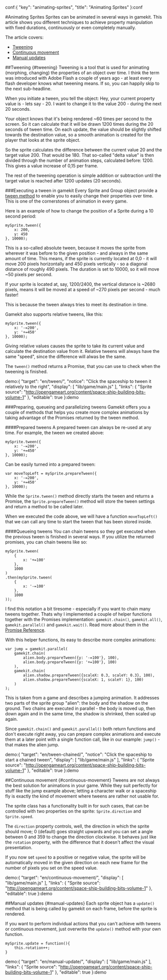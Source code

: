conf:{
    "key": "animating-sprites",
    "title": "Animating Sprites"
}:conf

#Animating Sprites
Sprites can be animated in several ways in gamekit. This article shows you different techniques to
achieve property manipulation with fixed durations, continuously or even completely manually.

The article covers:

- [Tweening](#tweening)
- [Continuous movement](#continuous-movement)
- [Manual updates](#manual-updates)



##Tweening {#tweening}
Tweening is a tool that is used for animating (morphing, changing) the properties of an object
over time. I think the term was introduced with Adobe Flash a couple of years ago - at least every
flash developer knows what tweening means. If so, you can happily skip to the next sub-headline.

When you initiate a tween, you tell the object: Hey, your current property value is - lets say - 20.
I want to change it to the value 200 - during the next 20 seconds.

Your object knows that it's being rendered ~60 times per second to the screen. So it can calculate
that it will be drawn 1200 times during the 20 seconds of tween time. On each update, the value
should be slightly shifted towards the destination value, so a smooth animation is created for the
player that looks at the sprite object.

So the sprite calculates the difference between the current value 20 and the target value 200.
That would be 180. That so-called "delta value" is then divided through the number of animation steps,
calculated before: 1200. This gives a value increase of 0,15 per frame.

The rest of the tweening operation is simple addition or subtraction until the target value is reached
after 1200 updates (20 seconds).

###Executing a tween in gamekit
Every Sprite and Group object provide a [tween method](../reference/gamekit-Sprite#method-tween) to enable
you to easily change their properties over time. This is one of the cornerstones of animation in every
game.

Here is an example of how to change the position of a Sprite during a 10 second period:

    mySprite.tween({
        x: 200,
        y: 450
    }, 10000);

This is a so-called absolute tween, because it moves the sprite from wherever it was before to the
given position - and always in the same amount of time. This means, if the sprite is currently located
at 0,0 - it will move 200 pixels horizontally and 450 pixels vertically - so a diagonal distance of
roughly 490 pixels. The duration is set to 10000, so it will move ~50 pixels per second.

If your sprite is located at, say, 1200/2400, the vertical distance is ~2680 pixels, means it will
be moved at a speed of ~270 pixels per second - much faster!

This is because the tween always tries to meet its destination in time.

Gamekit also supports relative tweens, like this:

    mySprite.tween({
        x: '-=200',
        y: '+=450'
    }, 10000);

Giving relative values causes the sprite to take its current value and calculate the destination value
from it. Relative tweens will always have the same "speed", since the difference will alwas be the same.

The `tween()` method returns a Promise, that you can use to check when the tweening is finished.

demo:{
    "target": "en/tween/",
    "notice": "Click the spaceship to tween it relatively to the right",
    "display": [
        "lib/game/main.js"
    ],
    "links": {
        "Sprite source": "http://opengameart.org/content/space-ship-building-bits-volume-1"
    },
    "editable": true
}:demo

###Preparing, queueing and parallelizing tweens
Gamekit offers you a couple of methods that helps you create more complex animations by taking advantage
of the Promises returned by the tween method.

####Prepared tweens
A prepared tween can always be re-used at any time. For example, the tween we created above:

    mySprite.tween({
        x: '-=200',
        y: '+=450'
    }, 10000);

Can be easily turned into a prepared tween:

    var moveTopLeft = mySprite.prepareTween({
        x: '-=200',
        y: '+=450'
    }, 10000);

While the `Sprite.tween()` method directly starts the tween and returns a Promise, the `Sprite.prepareTween()`
method will store the tween settings and return a method to be called later.

When we executed the code above, we will have a function `moveTopLeft()` that we can call any time
to start the tween that has been stored inside.


####Queueing tweens
You can chain tweens so they get executed when the previous tween is finished in several ways.
If you utilize the returned promises, you can chain tweens like so:

    mySprite.tween(
        {
            x: '+=100'
        },
        1000
    )
    .then(mySprite.tween(
        {
            x: '-=100'
        },
        1000
    ));

I find this notation a bit tiresome - especially if you want to chain many tweens together.
Thats why I implemented a couple of helper functions together with the Promises implementation:
`gamekit.chain()`, `gamekit.all()`, `gamekit.parallel()` and `gamekit.wait()`. Read more about
them in the [Promise Reference](../reference/gamekit-Promise#static-methods).

With this helper functions, its easy to describe more complex animations:

    var jump = gamekit.parallel(
        gamekit.chain(
            alien.body.prepareTween({y: '-=100'}, 100),
            alien.body.prepareTween({y: '+=100'}, 100)
        ),
        gamekit.chain(
            alien.shadow.prepareTween({scaleX: 0.3, scaleY: 0.3}, 100),
            alien.shadow.prepareTween({scaleX: 1, scaleY: 1}, 100)
        )
    );

This is taken from a game and describes a jumping animation. It addresses two parts
of the sprite group "alien": the body and the shadow on the ground. Two chains are
executed in parallel - the body is moved up, then down again and in the same time, the
shadow is shrinked, then scaled up again.

Since `gamekit.chain()` and `gamekit.parallel()` both return functions and don't execute
right away, you can prepare complex animations and execute them at a later point with a
single function call, like in our example: `jump()` - that makes the alien jump.

demo:{
    "target": "en/tween-chained/",
    "notice": "Click the spaceship to start a chained tween",
    "display": [
        "lib/game/main.js"
    ],
    "links": {
        "Sprite source": "http://opengameart.org/content/space-ship-building-bits-volume-1"
    },
    "editable": true
}:demo


##Continuous movement {#continuous-movement}
Tweens are not always the best solution for animations in your game. While they suit perfectly
for stuff like the jump example above; letting a character walk or a spaceship fly is exactly the
kind of movement where tweens are rather not usable for.

The sprite class has a functionality built in for such cases, that can be controlled with two
properties on the sprite: `Sprite.direction` and `Sprite.speed`.

The `direction` property controls, well, the direction in which the sprite should move; 0 (default)
goes straight upwards and you can set a angle between 0 and 359 to change the direction clockwise.
It behaves just like the `rotation` property, with the difference that it doesn't affect the visual
presentation.

If you now set `speed` to a positive or negative value, the sprite will be automatically moved in the
 given direction on each new frame for the number of pixels you set on the speed value.

demo:{
     "target": "en/continuous-movement/",
     "display": [
         "lib/game/main.js"
     ],
     "links": {
         "Sprite source": "http://opengameart.org/content/space-ship-building-bits-volume-1"
     },
     "editable": true
}:demo


##Manual updates {#manual-updates}
Each sprite object has a `update()` method that is being called by gamekit on each frame, before
the sprite is rendered.

If you want to perform individual actions that you can't achieve with tweens or continuous movement,
just overwrite the `update()` method with your own function.

    mySprite.update = function(){
        this.rotation++;
    }


demo:{
     "target": "en/manual-update/",
     "display": [
         "lib/game/main.js"
     ],
     "links": {
         "Sprite source": "http://opengameart.org/content/space-ship-building-bits-volume-1"
     },
     "editable": true
}:demo
